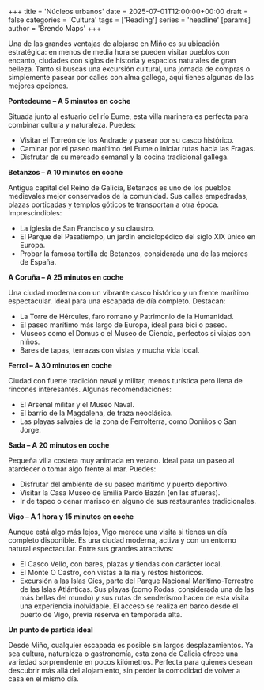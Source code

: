 +++
title = 'Núcleos urbanos'
date = 2025-07-01T12:00:00+00:00
draft = false
categories = 'Cultura'
tags = ['Reading']
series = 'headline'
[params]
  author = 'Brendo Maps'
+++

Una de las grandes ventajas de alojarse en Miño es su ubicación estratégica: en menos de media hora se pueden visitar pueblos con encanto, ciudades con siglos de historia y espacios naturales de gran belleza. Tanto si buscas una excursión cultural, una jornada de compras o simplemente pasear por calles con alma gallega, aquí tienes algunas de las mejores opciones.

<!--more-->

<b>Pontedeume – A 5 minutos en coche</b>

Situada junto al estuario del río Eume, esta villa marinera es perfecta para combinar cultura y naturaleza. Puedes:
<ul>
<li>Visitar el Torreón de los Andrade y pasear por su casco histórico.</li>
<li>Caminar por el paseo marítimo del Eume o iniciar rutas hacia las Fragas.</li>
<li>Disfrutar de su mercado semanal y la cocina tradicional gallega.</li>
</ul>


<b>Betanzos – A 10 minutos en coche</b>

Antigua capital del Reino de Galicia, Betanzos es uno de los pueblos medievales mejor conservados de la comunidad. Sus calles empedradas, plazas porticadas y templos góticos te transportan a otra época. Imprescindibles:
<ul>
<li>La iglesia de San Francisco y su claustro.</li>
<li>El Parque del Pasatiempo, un jardín enciclopédico del siglo XIX único en Europa.</li>
<li>Probar la famosa tortilla de Betanzos, considerada una de las mejores de España.</li>
</ul>


<b>A Coruña – A 25 minutos en coche</b>

Una ciudad moderna con un vibrante casco histórico y un frente marítimo espectacular. Ideal para una escapada de día completo. Destacan:
<ul>
<li>La Torre de Hércules, faro romano y Patrimonio de la Humanidad.</li>
<li>El paseo marítimo más largo de Europa, ideal para bici o paseo.</li>
<li>Museos como el Domus o el Museo de Ciencia, perfectos si viajas con niños.</li>
<li>Bares de tapas, terrazas con vistas y mucha vida local.</li>
</ul>


<b>Ferrol – A 30 minutos en coche</b>

Ciudad con fuerte tradición naval y militar, menos turística pero llena de rincones interesantes. Algunas recomendaciones:
<ul>
<li>El Arsenal militar y el Museo Naval.</li>
<li>El barrio de la Magdalena, de traza neoclásica.</li>
<li>Las playas salvajes de la zona de Ferrolterra, como Doniños o San Jorge.</li>
</ul>


<b>Sada – A 20 minutos en coche</b>

Pequeña villa costera muy animada en verano. Ideal para un paseo al atardecer o tomar algo frente al mar. Puedes:
<ul>
<li>Disfrutar del ambiente de su paseo marítimo y puerto deportivo.</li>
<li>Visitar la Casa Museo de Emilia Pardo Bazán (en las afueras).</li>
<li>Ir de tapeo o cenar marisco en alguno de sus restaurantes tradicionales.</li>
</ul>


<b>Vigo – A 1 hora y 15 minutos en coche</b>

Aunque está algo más lejos, Vigo merece una visita si tienes un día completo disponible. Es una ciudad moderna, activa y con un entorno natural espectacular. Entre sus grandes atractivos:
<ul>
<li>El Casco Vello, con bares, plazas y tiendas con carácter local.</li>
<li>El Monte O Castro, con vistas a la ría y restos históricos.</li>
<li>Excursión a las Islas Cíes, parte del Parque Nacional Marítimo-Terrestre de las Islas Atlánticas. Sus playas (como Rodas, considerada una de las más bellas del mundo) y sus rutas de senderismo hacen de esta visita una experiencia inolvidable. El acceso se realiza en barco desde el puerto de Vigo, previa reserva en temporada alta.</li>
</ul>


<b>Un punto de partida ideal</b>

Desde Miño, cualquier escapada es posible sin largos desplazamientos. Ya sea cultura, naturaleza o gastronomía, esta zona de Galicia ofrece una variedad sorprendente en pocos kilómetros. Perfecta para quienes desean descubrir más allá del alojamiento, sin perder la comodidad de volver a casa en el mismo día.